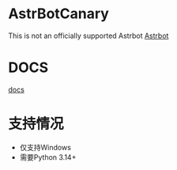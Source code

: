 # AstrBotCanary
This is not an officially supported Astrbot
[Astrbot](https://github.com/AstrBotDevs/AstrBot)

# DOCS
[docs](./docs)

# 支持情况
- 仅支持Windows
- 需要Python 3.14+